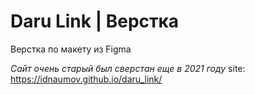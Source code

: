 # Daru Link | Верстка
Верстка по макету из Figma

*Сайт очень старый был сверстан еще в 2021 году*
site: https://idnaumov.github.io/daru_link/
